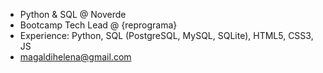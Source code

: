 - Python & SQL @ Noverde
- Bootcamp Tech Lead @ {reprograma}
- Experience: Python, SQL (PostgreSQL, MySQL, SQLite), HTML5, CSS3, JS
- magaldihelena@gmail.com

<!-- [![iuricode](https://github-readme-stats.vercel.app/api/top-langs/?username=lariredivo&hide=html&layout=compact&theme=tokyonight)](https://github.com/iuricode/)


![hommer](https://media0.giphy.com/media/26BGIqWh2R1fi6JDa/200.gif)

**helenamagaldi/helenamagaldi** is a ✨ _special_ ✨ repository because its `README.md` (this file) appears on your GitHub profile.

Here are some ideas to get you started:

- 🔭 I’m currently working on ...
- 🌱 I’m currently learning ...
- 👯 I’m looking to collaborate on ...
- 🤔 I’m looking for help with ...
- 💬 Ask me about ...
- 📫 How to reach me: ...
- 😄 Pronouns: ...
- ⚡ Fun fact: ...
-->
